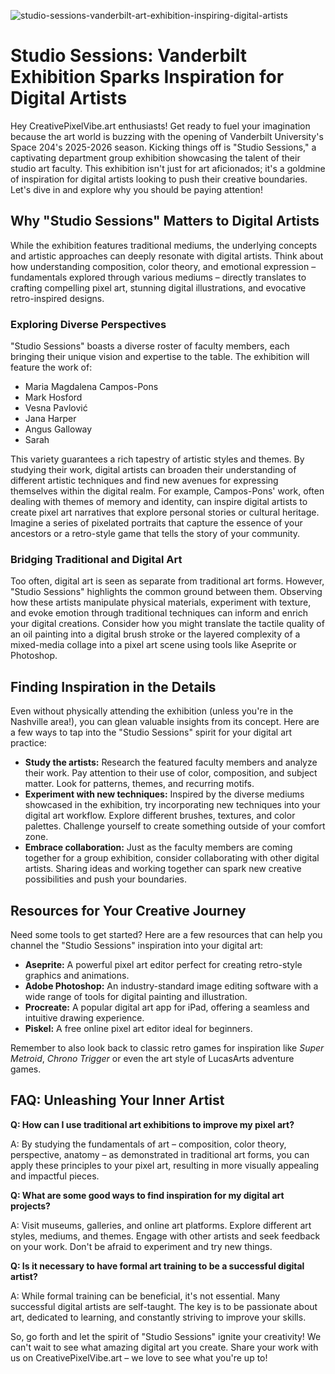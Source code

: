 ![studio-sessions-vanderbilt-art-exhibition-inspiring-digital-artists](https://images.pexels.com/photos/7911758/pexels-photo-7911758.jpeg?auto=compress&cs=tinysrgb&fit=crop&h=627&w=1200)

# Studio Sessions: Vanderbilt Exhibition Sparks Inspiration for Digital Artists

Hey CreativePixelVibe.art enthusiasts! Get ready to fuel your imagination because the art world is buzzing with the opening of Vanderbilt University's Space 204's 2025-2026 season. Kicking things off is "Studio Sessions," a captivating department group exhibition showcasing the talent of their studio art faculty. This exhibition isn't just for art aficionados; it's a goldmine of inspiration for digital artists looking to push their creative boundaries. Let's dive in and explore why you should be paying attention!

## Why "Studio Sessions" Matters to Digital Artists

While the exhibition features traditional mediums, the underlying concepts and artistic approaches can deeply resonate with digital artists. Think about how understanding composition, color theory, and emotional expression – fundamentals explored through various mediums – directly translates to crafting compelling pixel art, stunning digital illustrations, and evocative retro-inspired designs.

### Exploring Diverse Perspectives

"Studio Sessions" boasts a diverse roster of faculty members, each bringing their unique vision and expertise to the table. The exhibition will feature the work of:

*   Maria Magdalena Campos-Pons
*   Mark Hosford
*   Vesna Pavlović
*   Jana Harper
*   Angus Galloway
*   Sarah

This variety guarantees a rich tapestry of artistic styles and themes. By studying their work, digital artists can broaden their understanding of different artistic techniques and find new avenues for expressing themselves within the digital realm. For example, Campos-Pons' work, often dealing with themes of memory and identity, can inspire digital artists to create pixel art narratives that explore personal stories or cultural heritage. Imagine a series of pixelated portraits that capture the essence of your ancestors or a retro-style game that tells the story of your community.

### Bridging Traditional and Digital Art

Too often, digital art is seen as separate from traditional art forms. However, "Studio Sessions" highlights the common ground between them. Observing how these artists manipulate physical materials, experiment with texture, and evoke emotion through traditional techniques can inform and enrich your digital creations. Consider how you might translate the tactile quality of an oil painting into a digital brush stroke or the layered complexity of a mixed-media collage into a pixel art scene using tools like Aseprite or Photoshop.

## Finding Inspiration in the Details

Even without physically attending the exhibition (unless you're in the Nashville area!), you can glean valuable insights from its concept. Here are a few ways to tap into the "Studio Sessions" spirit for your digital art practice:

*   **Study the artists:** Research the featured faculty members and analyze their work. Pay attention to their use of color, composition, and subject matter. Look for patterns, themes, and recurring motifs.
*   **Experiment with new techniques:** Inspired by the diverse mediums showcased in the exhibition, try incorporating new techniques into your digital art workflow. Explore different brushes, textures, and color palettes. Challenge yourself to create something outside of your comfort zone.
*   **Embrace collaboration:** Just as the faculty members are coming together for a group exhibition, consider collaborating with other digital artists. Sharing ideas and working together can spark new creative possibilities and push your boundaries.

## Resources for Your Creative Journey

Need some tools to get started? Here are a few resources that can help you channel the "Studio Sessions" inspiration into your digital art:

*   **Aseprite:** A powerful pixel art editor perfect for creating retro-style graphics and animations.
*   **Adobe Photoshop:** An industry-standard image editing software with a wide range of tools for digital painting and illustration.
*   **Procreate:** A popular digital art app for iPad, offering a seamless and intuitive drawing experience.
*   **Piskel:** A free online pixel art editor ideal for beginners.

Remember to also look back to classic retro games for inspiration like *Super Metroid*, *Chrono Trigger* or even the art style of LucasArts adventure games.

## FAQ: Unleashing Your Inner Artist

**Q: How can I use traditional art exhibitions to improve my pixel art?**

A: By studying the fundamentals of art – composition, color theory, perspective, anatomy – as demonstrated in traditional art forms, you can apply these principles to your pixel art, resulting in more visually appealing and impactful pieces.

**Q: What are some good ways to find inspiration for my digital art projects?**

A: Visit museums, galleries, and online art platforms. Explore different art styles, mediums, and themes. Engage with other artists and seek feedback on your work. Don't be afraid to experiment and try new things.

**Q: Is it necessary to have formal art training to be a successful digital artist?**

A: While formal training can be beneficial, it's not essential. Many successful digital artists are self-taught. The key is to be passionate about art, dedicated to learning, and constantly striving to improve your skills.

So, go forth and let the spirit of "Studio Sessions" ignite your creativity! We can't wait to see what amazing digital art you create. Share your work with us on CreativePixelVibe.art – we love to see what you're up to!
